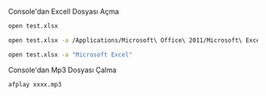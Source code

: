 Console'dan Excell Dosyası Açma
```sh
open test.xlsx
```
```sh
open test.xlsx -a /Applications/Microsoft\ Office\ 2011/Microsoft\ Excel.app/
```
```sh
open test.xlsx -a "Microsoft Excel"
```

Console'dan Mp3 Dosyası Çalma
```sh
afplay xxxx.mp3
```
